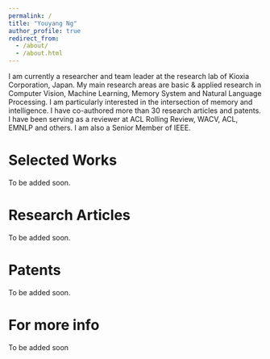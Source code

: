 ```yaml
---
permalink: /
title: "Youyang Ng"
author_profile: true
redirect_from: 
  - /about/
  - /about.html
---
```


I am currently a researcher and team leader at the research lab of Kioxia Corporation, Japan. My main research areas are basic & applied research in Computer Vision, Machine Learning, Memory System and Natural Language Processing. I am particularly interested in the intersection of memory and intelligence. I have co-authored more than 30 research articles and patents. I have been serving as a reviewer at ACL Rolling Review, WACV, ACL, EMNLP and others. I am also a Senior Member of IEEE.

Selected Works
======
To be added soon.

Research Articles
======
To be added soon.

Patents
======
To be added soon.

For more info
======
To be added soon
